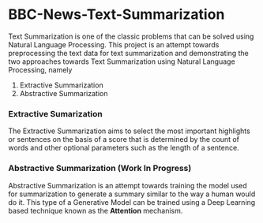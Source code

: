 # BBC-News-Text-Summarization
Text Summarization is one of the classic problems that can be solved using Natural Language Processing. This project is an attempt towards preprocessing the text data for text summarization and demonstrating the two approaches towards Text Summarization using Natural Language Processing, namely
1. Extractive Summarization
2. Abstractive Summarization
### Extractive Sumarization
The Extractive Summarization aims to select the most important highlights or sentences on the basis of a score that is determined by the count of words and other optional parameters such as the length of a sentence.
### Abstractive Summarization (Work In Progress)
Abstractive Summarization is an attempt towards training the model used for summarization to generate a summary similar to the way a human would do it. This type of a Generative Model can be trained using a Deep Learning based technique known as the **Attention** mechanism.
